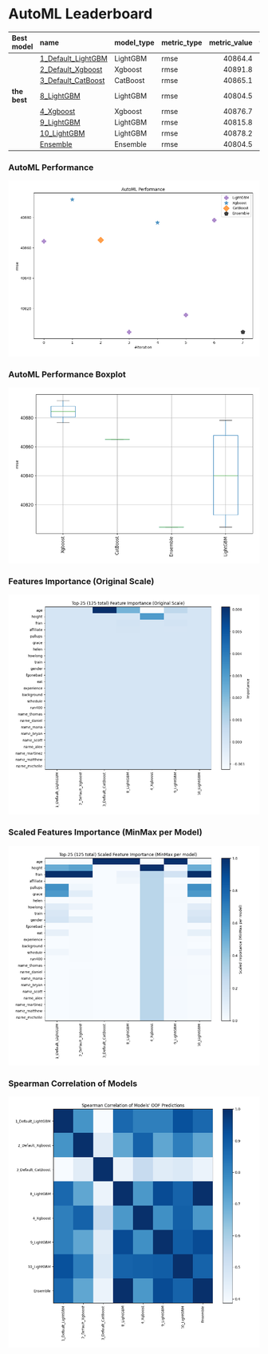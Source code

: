 # AutoML Leaderboard

| Best model   | name                                               | model_type   | metric_type   |   metric_value |   train_time |   single_prediction_time |
|:-------------|:---------------------------------------------------|:-------------|:--------------|---------------:|-------------:|-------------------------:|
|              | [1_Default_LightGBM](1_Default_LightGBM/README.md) | LightGBM     | rmse          |        40864.4 |        82.68 |                   0.2406 |
|              | [2_Default_Xgboost](2_Default_Xgboost/README.md)   | Xgboost      | rmse          |        40891.8 |        78.98 |                   0.2536 |
|              | [3_Default_CatBoost](3_Default_CatBoost/README.md) | CatBoost     | rmse          |        40865.1 |       108.09 |                   0.2345 |
| **the best** | [8_LightGBM](8_LightGBM/README.md)                 | LightGBM     | rmse          |        40804.5 |        82.65 |                   0.2681 |
|              | [4_Xgboost](4_Xgboost/README.md)                   | Xgboost      | rmse          |        40876.7 |        82.3  |                   0.2702 |
|              | [9_LightGBM](9_LightGBM/README.md)                 | LightGBM     | rmse          |        40815.8 |        76.68 |                   0.2483 |
|              | [10_LightGBM](10_LightGBM/README.md)               | LightGBM     | rmse          |        40878.2 |        79.11 |                   0.2556 |
|              | [Ensemble](Ensemble/README.md)                     | Ensemble     | rmse          |        40804.5 |         0.09 |                   0.2473 |

### AutoML Performance
![AutoML Performance](ldb_performance.png)

### AutoML Performance Boxplot
![AutoML Performance Boxplot](ldb_performance_boxplot.png)

### Features Importance (Original Scale)
![features importance across models](features_heatmap.png)



### Scaled Features Importance (MinMax per Model)
![scaled features importance across models](features_heatmap_scaled.png)



### Spearman Correlation of Models
![models spearman correlation](correlation_heatmap.png)

